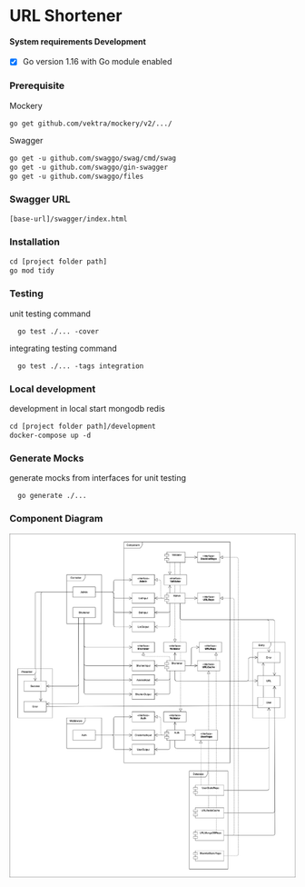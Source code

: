 # URL Shortener

#### System requirements Development
- [x]  Go version 1.16 with Go module enabled

### Prerequisite

Mockery
```
go get github.com/vektra/mockery/v2/.../
```
Swagger
```
go get -u github.com/swaggo/swag/cmd/swag
go get -u github.com/swaggo/gin-swagger
go get -u github.com/swaggo/files
```

### Swagger URL
```
[base-url]/swagger/index.html
```

### Installation

```
cd [project folder path]
go mod tidy
```

### Testing 
unit testing command

```
  go test ./... -cover
```

integrating testing command

```
  go test ./... -tags integration
```

### Local development
development in local start mongodb redis

```
cd [project folder path]/development
docker-compose up -d
```

### Generate Mocks

generate mocks from interfaces for unit testing

```
  go generate ./...
```

### Component Diagram

[![Component Diagram](https://github.com/justfordevandtest/url-shortener/blob/master/ComponentDiagram.png?raw=true "Component Diagram")](https://github.com/justfordevandtest/url-shortener/blob/master/ComponentDiagram.png?raw=true)
